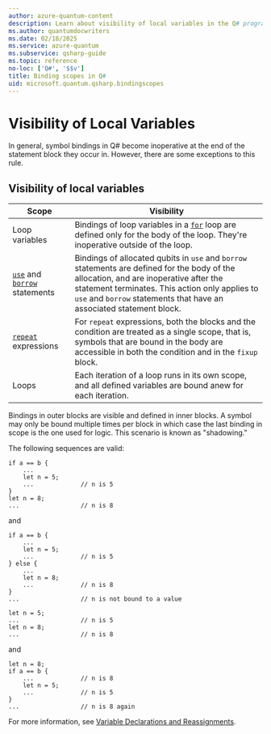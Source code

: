 ```yaml
---
author: azure-quantum-content
description: Learn about visibility of local variables in the Q# programming language.
ms.author: quantumdocwriters
ms.date: 02/18/2025
ms.service: azure-quantum
ms.subservice: qsharp-guide
ms.topic: reference
no-loc: ['Q#', '$$v']
title: Binding scopes in Q#
uid: microsoft.quantum.qsharp.bindingscopes
---
```


# Visibility of Local Variables

In general, symbol bindings in Q# become inoperative at the end of the statement block they occur in. However, there are some exceptions to this rule.

## Visibility of local variables

| Scope | Visibility |
|------|-----|
| Loop variables |Bindings of loop variables in a [`for`](xref:microsoft.quantum.qsharp.iterations#iterations) loop are defined only for the body of the loop. They're inoperative outside of the loop. |
| [`use`](xref:microsoft.quantum.qsharp.quantummemorymanagement#quantum-memory-management) and [`borrow`](xref:microsoft.quantum.qsharp.quantummemorymanagement#quantum-memory-management) statements |Bindings of allocated qubits in `use` and `borrow` statements are defined for the body of the allocation, and are inoperative after the statement terminates. This action only applies to `use` and `borrow` statements that have an associated statement block.|
| [`repeat`](xref:microsoft.quantum.qsharp.conditionalloops#conditional-loops) expressions |For `repeat` expressions, both the blocks and the condition are treated as a single scope, that is, symbols that are bound in the body are accessible in both the condition and in the `fixup` block. |
| Loops |Each iteration of a loop runs in its own scope, and all defined variables are bound anew for each iteration. |

Bindings in outer blocks are visible and defined in inner blocks.
A symbol may only be bound multiple times per block in which case the last binding in scope is the one used for logic. This scenario is known as "shadowing."

The following sequences are valid:

```qsharp
if a == b {
    ...
    let n = 5;
    ...             // n is 5
}
let n = 8;
...                 // n is 8
```

and

```qsharp
if a == b {
    ...
    let n = 5;
    ...             // n is 5
} else {
    ...
    let n = 8;
    ...             // n is 8
}
...                 // n is not bound to a value
```

```qsharp
let n = 5;
...                 // n is 5
let n = 8;
...                 // n is 8
```

and

```qsharp
let n = 8;
if a == b {
    ...             // n is 8
    let n = 5;
    ...             // n is 5
}
...                 // n is 8 again
```

For more information, see [Variable Declarations and Reassignments](xref:microsoft.quantum.qsharp.variabledeclarationsandreassignments#variable-declarations-and-reassignments).



